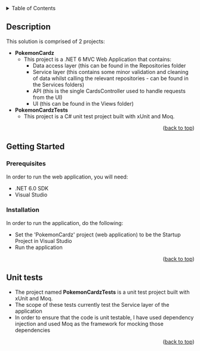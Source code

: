 <!-- TABLE OF CONTENTS -->
<details>
  <summary>Table of Contents</summary>
  <ol>
    <li><a href="#description">Description</a></li>
    <a href="#getting-started">Getting Started</a>
      <ul>
        <li><a href="#prerequisites">Prerequisites</a></li>
        <li><a href="#installation">Installation</a></li>
      </ul>
  </ol>
</details>

<!-- DESCRIPTION -->
## Description

This solution is comprised of 2 projects:
- <b>PokemonCardz</b>
   - This project is a .NET 6 MVC Web Application that contains:
      - Data access layer (this can be found in the Repositories folder
      - Service layer (this contains some minor validation and cleaning of data whilst calling the relevant repositories - can be found in the Services folders)
      - API (this is the single CardsController used to handle requests from the UI)
      - UI (this can be found in the Views folder)
- <b>PokemonCardzTests</b>
   - This project is a C# unit test project built with xUnit and Moq.
   

<p align="right">(<a href="#readme-top">back to top</a>)</p>

<!-- GETTING STARTED -->
## Getting Started

### Prerequisites

In order to run the web application, you will need:
- .NET 6.0 SDK
- Visual Studio

### Installation

In order to run the application, do the following:
- Set the 'PokemonCardz' project (web application) to be the Startup Project in Visual Studio
- Run the application

<p align="right">(<a href="#readme-top">back to top</a>)</p>

<!-- UNIT TESTS -->
## Unit tests

- The project named <b>PokemonCardzTests</b> is a unit test project built with xUnit and Moq.
- The scope of these tests currently test the Service layer of the application
- In order to ensure that the code is unit testable, I have used dependency injection and used Moq as the framework for mocking those dependencies

<p align="right">(<a href="#readme-top">back to top</a>)</p>